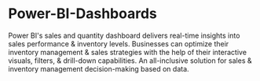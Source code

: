 # Power-BI-Dashboards
Power BI's sales and quantity dashboard delivers real-time insights into sales performance &amp; inventory levels. Businesses can optimize their inventory management &amp; sales strategies with the help of their interactive visuals, filters, &amp; drill-down capabilities. An all-inclusive solution for sales &amp; inventory management decision-making based on data.
